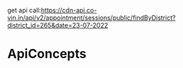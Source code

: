 get api call:https://cdn-api.co-vin.in/api/v2/appointment/sessions/public/findByDistrict?district_id=265&date=23-07-2022

# ApiConcepts
